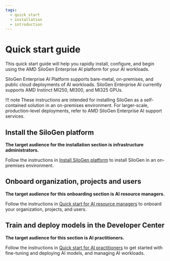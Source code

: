 ```yaml
---
tags:
  - quick start
  - installation
  - introduction
---
```


# Quick start guide

This quick start guide will help you rapidly install, configure, and begin using the AMD SiloGen Enterprise AI platform for your AI workloads.

SiloGen Enterprise AI Platform supports bare-metal, on-premises, and public cloud deployments of AI workloads. SiloGen Enterprise AI currently supports AMD Instinct MI250, MI300, and MI325 GPUs.

!!! note
    These instructions are intended for installing SiloGen as a self-contained solution in an on-premises environment. For larger-scale, production-level deployments, refer to AMD SiloGen Enterprise AI support services.

## Install the SiloGen platform

**The target audience for the installation section is infrastructure administrators.**

Follow the instructions in [Install SiloGen platform](./platform-infrastructure/on-premises-installation.md) to install SiloGen in an on-premises environment.

## Onboard organization, projects and users

**The target audience for this onboarding section is AI resource managers.**

Follow the instructions in [Quick start for AI resource managers](./quick-start-guides/airman-quick-start.md) to onboard your organization, projects, and users.

## Train and deploy models in the Developer Center

**The target audience for this section is AI practitioners.**

Follow the instructions in [Quick start for AI practitioners](./quick-start-guides/devcenter-quick-start.md) to get started with fine-tuning and deploying AI models, and managing AI workloads.
